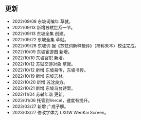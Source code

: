 ## 更新
- 2022/09/08 东坡词编年 草就。
- 2022/09/13 新增苏轼世系一节。
- 2022/09/13 东坡全集 创建。
- 2022/09/22 东坡全集 草就。
- 2022/09/26 东坡词 据《苏轼词新释辑评》（简称朱本）校注完成。
- 2022/10/09 东坡宦游图 新增。
- 2022/10/10 东坡官职 新增。
- 2022/10/12 苏轼交游对象 草就。
- 2022/10/12 新增 东坡易传，东坡书传。
- 2022/10/19 新增 东坡志林。
- 2022/10/20 新增 苏沈良方。
- 2022/10/21 新增 东坡乌台诗案。
- 2022/11/04 苏轼年谱 更新。
- 2023/01/06 托管到Vercel，速度有提升。
- 2023/03/27 新增 广成子解。
- 2023/03/27 修改字体为 LXGW WenKai Screen。
